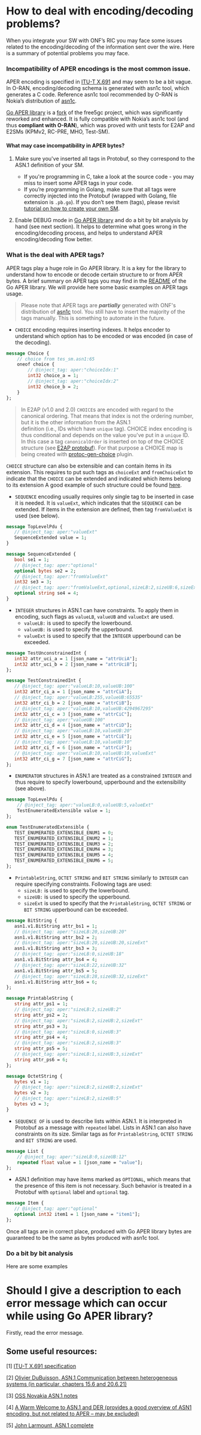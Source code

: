 <!--
SPDX-FileCopyrightText: 2022-present Intel Corporation
SPDX-FileCopyrightText: 2021-present Open Networking Foundation <info@opennetworking.org>
SPDX-License-Identifier: Apache-2.0
-->

# How to deal with encoding/decoding problems?
When you integrate your SW with ONF’s RIC you may face some issues related to the encoding/decoding of the information 
sent over the wire. Here is a summary of potential problems you may face.

### Incompatibility of APER encodings is the most common issue.
APER encoding is specified in [ITU-T X.691](https://www.itu.int/ITU-T/studygroups/com17/languages/X.691-0207.pdf) and may seem to be a bit vague.
In O-RAN, encoding/decoding schema is generated with asn1c tool, which generates a C code. Reference asn1c tool recommended by O-RAN is 
Nokia’s distribution of [asn1c](https://github.com/nokia/asn1c).

[Go APER library](https://github.com/onosproject/onos-lib-go/tree/master/pkg/asn1/aper) is a [fork](https://github.com/free5gc/aper) 
of the free5gc project, which was significantly reworked and enhanced. It is fully compatible with Nokia’s asn1c tool (and thus 
**compliant with O-RAN**), which was proved with unit tests for E2AP and E2SMs (KPMv2, RC-PRE, MHO, Test-SM).

#### What may case incompatibility in APER bytes?
1. Make sure you've inserted all tags in Protobuf, so they correspond to the ASN.1 definition of your SM.
   * If you're programming in C, take a look at the source code - you may miss to insert some APER tags in your code.
   * If you’re programming in Golang, make sure that all tags were correctly injected into the Protobuf (wrapped with Golang, file extension is `.pb.go`). 
   If you don’t see them (tags), please revisit [tutorial on how to create your own SM](sm-howto.md).

2. Enable DEBUG mode in [Go APER library](https://github.com/onosproject/onos-lib-go/tree/master/pkg/asn1/aper) and do a 
bit by bit analysis by hand (see next section). It helps to determine what goes wrong in the encoding/decoding process, and helps to understand
APER encoding/decoding flow better.

### What is the deal with APER tags?
APER tags play a huge role in Go APER library. It is a key for the library to understand how to encode or decode certain structure to or from APER bytes.
A brief summary on APER tags you may find in the [README](https://github.com/onosproject/onos-lib-go/blob/master/pkg/asn1/aper/README.md) of the Go APER library.
We will provide here some basic examples on APER tags usage.

> Please note that APER tags are ***partially*** generated with ONF's distribution of [asn1c](https://github.com/onosproject/asn1c) tool. 
> You still have to insert the majority of the tags manually. This is something to automate in the future.

* `CHOICE` encoding requires inserting indexes. It helps encoder to understand which option has to be encoded or was encoded (in case of the decoding).
```protobuf
message Choice {
    // choice from tes_sm.asn1:65
    oneof choice {
        // @inject_tag: aper:"choiceIdx:1"
        int32 choice_a = 1;
        // @inject_tag: aper:"choiceIdx:2"
        int32 choice_b = 2;
    }
};
```

> In E2AP (v1.0 and 2.0) `CHOICE`s are encoded with regard to the canonical ordering. That means that index is not the ordering number, but it is the other information from the ASN.1 \
> definition (i.e., IDs which have `unique` tag). CHOICE index encoding is thus conditional and depends on the value you've put in a `unique` ID. 
> In this case a tag `canonicalOrder` is inserted on top of the CHOICE structure (see [E2AP protobuf](https://github.com/onosproject/onos-e2t/blob/7f0b65294ecd539e15715514ba7a201b7098868f/api/e2ap/v2/e2ap_pdu_contents.proto#L36-L48)). 
> For that purpose a CHOICE map is being created with [protoc-gen-choice](../protoc-gen-choice/README.md) plugin.

`CHOICE` structure can also be extensible and can contain items in its extension. This requires to put such tags as `choiceExt` and `fromChoiceExt` to indicate that the `CHOICE` can be extended and indicated which items 
belong to its extension A good example of such structure could be found [here](https://github.com/onosproject/onos-e2t/blob/7f0b65294ecd539e15715514ba7a201b7098868f/api/e2ap/v2/e2ap_ies.proto#L307-L319).

* `SEQUENCE` encoding usually requires only single tag to be inserted in case it is needed. It is `valueExt`, which indicates that the `SEQUENCE` can be
extended. If items in the extension are defined, then tag `fromValueExt` is used (see below).
```protobuf
message TopLevelPdu {
   // @inject_tag: aper:"valueExt"
   SequenceExtended value = 1;
}

message SequenceExtended {
   bool se1 = 1;
   // @inject_tag: aper:"optional"
   optional bytes se2 = 2;
   // @inject_tag: aper:"fromValueExt"
   int32 se3 = 3;
   // @inject_tag: aper:"fromValueExt,optional,sizeLB:2,sizeUB:6,sizeExt"
   optional string se4 = 4;
}
```

* `INTEGER` structures in ASN.1 can have constraints. To apply them in encoding, such flags as `valueLB`, `valueUB` and `valueExt` are used.
  * `valueLB:` is used to specify the lowerbound.
  * `valueUB:` is used to specify the upperbound.
  * `valueExt` is used to specify that the `INTEGER` upperbound can be exceeded.
```protobuf
message TestUnconstrainedInt {
   int32 attr_uci_a = 1 [json_name = "attrUciA"];
   int32 attr_uci_b = 2 [json_name = "attrUciB"];
};

message TestConstrainedInt {
   // @inject_tag: aper:"valueLB:10,valueUB:100"
   int32 attr_ci_a = 1 [json_name = "attrCiA"];
   // @inject_tag: aper:"valueLB:255,valueUB:65535"
   int32 attr_ci_b = 2 [json_name = "attrCiB"];
   // @inject_tag: aper:"valueLB:10,valueUB:4294967295"
   int32 attr_ci_c = 3 [json_name = "attrCiC"];
   // @inject_tag: aper:"valueUB:100"
   int32 attr_ci_d = 4 [json_name = "attrCiD"];
   // @inject_tag: aper:"valueLB:10,valueUB:20"
   int32 attr_ci_e = 5 [json_name = "attrCiE"];
   // @inject_tag: aper:"valueLB:10,valueUB:10"
   int32 attr_ci_f = 6 [json_name = "attrCiF"];
   // @inject_tag: aper:"valueLB:10,valueUB:10,valueExt"
   int32 attr_ci_g = 7 [json_name = "attrCiG"];
};
```

* `ENUMERATOR` structures in ASN.1 are treated as a constrained `INTEGER` and thus require to specify lowerbound, upperbound and the extensibility (see above).
```protobuf
message TopLevelPdu {
    // @inject_tag: aper:"valueLB:0,valueUB:5,valueExt"
    TestEnumeratedExtensible value = 1;
};

enum TestEnumeratedExtensible {
   TEST_ENUMERATED_EXTENSIBLE_ENUM1 = 0;
   TEST_ENUMERATED_EXTENSIBLE_ENUM2 = 1;
   TEST_ENUMERATED_EXTENSIBLE_ENUM3 = 2;
   TEST_ENUMERATED_EXTENSIBLE_ENUM4 = 3;
   TEST_ENUMERATED_EXTENSIBLE_ENUM5 = 4;
   TEST_ENUMERATED_EXTENSIBLE_ENUM6 = 5;
};
```

* `PrintableString`, `OCTET STRING` and `BIT STRING` similarly to `INTEGER` can require specifying constraints. Following tags are used:
  * `sizeLB:` is used to specify the lowerbound.
  * `sizeUB:` is used to specify the upperbound.
  * `sizeExt` is used to specify that the `PrintableString`, `OCTET STRING` or `BIT STRING` upperbound can be exceeded.
```protobuf
message BitString {
   asn1.v1.BitString attr_bs1 = 1;
   // @inject_tag: aper:"sizeLB:20,sizeUB:20"
   asn1.v1.BitString attr_bs2 = 2;
   // @inject_tag: aper:"sizeLB:20,sizeUB:20,sizeExt"
   asn1.v1.BitString attr_bs3 = 3;
   // @inject_tag: aper:"sizeLB:0,sizeUB:18"
   asn1.v1.BitString attr_bs4 = 4;
   // @inject_tag: aper:"sizeLB:22,sizeUB:32"
   asn1.v1.BitString attr_bs5 = 5;
   // @inject_tag: aper:"sizeLB:28,sizeUB:32,sizeExt"
   asn1.v1.BitString attr_bs6 = 6;
};

message PrintableString {
   string attr_ps1 = 1;
   // @inject_tag: aper:"sizeLB:2,sizeUB:2"
   string attr_ps2 = 2;
   // @inject_tag: aper:"sizeLB:2,sizeUB:2,sizeExt"
   string attr_ps3 = 3;
   // @inject_tag: aper:"sizeLB:0,sizeUB:3"
   string attr_ps4 = 4;
   // @inject_tag: aper:"sizeLB:2,sizeUB:3"
   string attr_ps5 = 5;
   // @inject_tag: aper:"sizeLB:1,sizeUB:3,sizeExt"
   string attr_ps6 = 6;
};

message OctetString {
   bytes v1 = 1;
   // @inject_tag: aper:"sizeLB:2,sizeUB:2,sizeExt"
   bytes v2 = 3;
   // @inject_tag: aper:"sizeLB:2,sizeUB:5"
   bytes v3 = 3;
}
```

* `SEQUENCE OF` is used to describe lists within ASN.1. It is interpreted in Protobuf as a message with `repeated` label. Lists in ASN.1 can 
also have constraints on its size. Similar tags as for `PrintableString`, `OCTET STRING` and `BIT STRING` are used.
```protobuf
message List {
    // @inject_tag: aper:"sizeLB:0,sizeUB:12"
    repeated float value = 1 [json_name = "value"];
};
```

* ASN.1 definition may have items marked as `OPTIONAL`, which means that the presence of this item is not necessary. Such behavior is treated in a 
Protobuf with `optional` label and `optional` tag.
```protobuf
message Item {
   // @inject_tag: aper:"optional"
   optional int32 item1 = 1 [json_name = "item1"];
};
```

Once all tags are in correct place, produced with Go APER library bytes are guaranteed to be the same as bytes produced with asn1c tool.


### Do a bit by bit analysis
Here are some examples


# Should I give a description to each error message which can occur while using Go APER library?
Firstly, read the error message.


## Some useful resources:

[1] [ITU-T X.691 specification](https://www.itu.int/ITU-T/studygroups/com17/languages/X.691-0207.pdf)

[2] [Olivier DuBuisson, ASN.1 Communication between heterogeneous systems (in particular, chapters 15.6 and 20.6.21)](https://www.oss.com/asn1/resources/books-whitepapers-pubs/dubuisson-asn1-book.PDF)

[3] [OSS Novakia ASN.1 notes](https://www.oss.com/asn1/knowledge-center/asn1-java/asn1java-der-support.html)

[4] [A Warm Welcome to ASN.1 and DER (provides a good overview of ASN1 encoding, but not related to APER – may be excluded)](https://letsencrypt.org/docs/a-warm-welcome-to-asn1-and-der/)

[5] [John Larmount, ASN.1 complete](https://www.oss.com/asn1/resources/books-whitepapers-pubs/larmouth-asn1-book.pdf)

